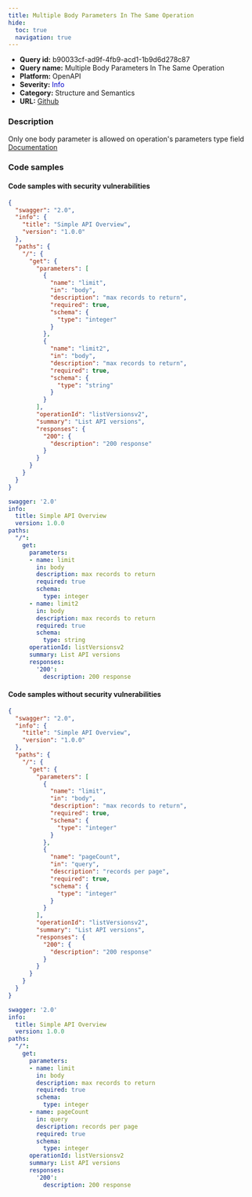 ```yaml
---
title: Multiple Body Parameters In The Same Operation
hide:
  toc: true
  navigation: true
---
```


<style>
  .highlight .hll {
    background-color: #ff171742;
  }
  .md-content {
    max-width: 1100px;
    margin: 0 auto;
  }
</style>

-   **Query id:** b90033cf-ad9f-4fb9-acd1-1b9d6d278c87
-   **Query name:** Multiple Body Parameters In The Same Operation
-   **Platform:** OpenAPI
-   **Severity:** <span style="color:#00C">Info</span>
-   **Category:** Structure and Semantics
-   **URL:** [Github](https://github.com/Checkmarx/kics/tree/master/assets/queries/openAPI/2.0/multi_body_parameters_same_operation)

### Description
Only one body parameter is allowed on operation's parameters type field<br>
[Documentation](https://swagger.io/specification/v2/#parameterObject)

### Code samples
#### Code samples with security vulnerabilities
```json title="Positive test num. 1 - json file" hl_lines="10"
{
  "swagger": "2.0",
  "info": {
    "title": "Simple API Overview",
    "version": "1.0.0"
  },
  "paths": {
    "/": {
      "get": {
        "parameters": [
          {
            "name": "limit",
            "in": "body",
            "description": "max records to return",
            "required": true,
            "schema": {
              "type": "integer"
            }
          },
          {
            "name": "limit2",
            "in": "body",
            "description": "max records to return",
            "required": true,
            "schema": {
              "type": "string"
            }
          }
        ],
        "operationId": "listVersionsv2",
        "summary": "List API versions",
        "responses": {
          "200": {
            "description": "200 response"
          }
        }
      }
    }
  }
}

```
```yaml title="Positive test num. 2 - yaml file" hl_lines="8"
swagger: '2.0'
info:
  title: Simple API Overview
  version: 1.0.0
paths:
  "/":
    get:
      parameters:
      - name: limit
        in: body
        description: max records to return
        required: true
        schema:
          type: integer
      - name: limit2
        in: body
        description: max records to return
        required: true
        schema:
          type: string
      operationId: listVersionsv2
      summary: List API versions
      responses:
        '200':
          description: 200 response

```


#### Code samples without security vulnerabilities
```json title="Negative test num. 1 - json file"
{
  "swagger": "2.0",
  "info": {
    "title": "Simple API Overview",
    "version": "1.0.0"
  },
  "paths": {
    "/": {
      "get": {
        "parameters": [
          {
            "name": "limit",
            "in": "body",
            "description": "max records to return",
            "required": true,
            "schema": {
              "type": "integer"
            }
          },
          {
            "name": "pageCount",
            "in": "query",
            "description": "records per page",
            "required": true,
            "schema": {
              "type": "integer"
            }
          }
        ],
        "operationId": "listVersionsv2",
        "summary": "List API versions",
        "responses": {
          "200": {
            "description": "200 response"
          }
        }
      }
    }
  }
}

```
```yaml title="Negative test num. 2 - yaml file"
swagger: '2.0'
info:
  title: Simple API Overview
  version: 1.0.0
paths:
  "/":
    get:
      parameters:
      - name: limit
        in: body
        description: max records to return
        required: true
        schema:
          type: integer
      - name: pageCount
        in: query
        description: records per page
        required: true
        schema:
          type: integer
      operationId: listVersionsv2
      summary: List API versions
      responses:
        '200':
          description: 200 response

```
